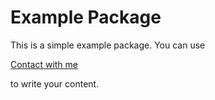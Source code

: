 # Example Package
This is a simple example package. You can use

[Contact with me](https://github.com/Richard-Lu-badbird)

to write your content.
